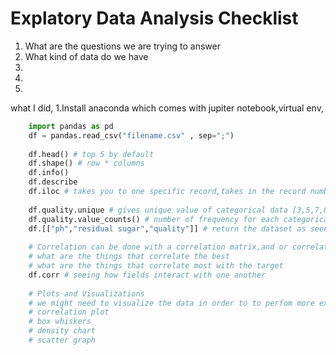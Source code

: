 # Explatory Data Analysis Checklist
1. What are the questions we are trying to answer
2. What kind of data do we have
3.
4.
5.


what I did,
1.Install anaconda which comes with jupiter notebook,virtual env,
```python
    import pandas as pd
    df = pandas.read_csv("filename.csv" , sep=";")
    
    df.head() # top 5 by default
    df.shape() # row * columns
    df.info()
    df.describe
    df.iloc # takes you to one specific record,takes in the record number as the variable
    
    df.quality.unique # gives unique value of categorical data [3,5,7,8]
    df.quality.value_counts() # number of frequency for each categorical value
    df.[["ph","residual sugar","quality"]] # return the dataset as seen with only these fields
    
    # Correlation can be done with a correlation matrix,and or correlation plot using a heatmap
    # what are the things that correlate the best
    # what are the things that correlate most with the target
    df.corr # seeing how fields interact with one another
    
    # Plots and Visualizations 
    # we might need to visualize the data in order to to perfom more explatories
    # correlation plot
    # box whiskers
    # density chart
    # scatter graph
